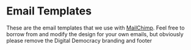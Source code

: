 # Email Templates

These are the email templates that we use with [MailChimp](http://www.mailchimp.com).
Feel free to borrow from and modify the design for your own emails, 
but obviously please remove the Digital Democracy branding and footer
